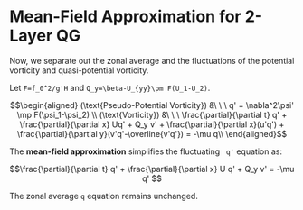 # Mean-Field Approximation for 2-Layer QG

Now, we separate out the zonal average and the fluctuations of the potential vorticity and quasi-potential vorticity.

 
 Let  ``F=f_0^2/g'H``  and  ``Q_y=\beta-U_{yy}\pm F(U_1-U_2)``.


```math
\begin{aligned}
(\text{Pseudo-Potential Vorticity}) &\ \ \ q' = \nabla^2\psi' \mp F(\psi_1-\psi_2) 
\\
(\text{Vorticity}) &\ \ \ \frac{\partial}{\partial t} q' + \frac{\partial}{\partial x} Uq' + Q_y v' + \frac{\partial}{\partial x}(u'q') + \frac{\partial}{\partial y}(v'q'-\overline{v'q'}) = -\mu q\\

\end{aligned}
```


The **mean-field approximation** simplifies the fluctuating `` q'`` equation as: 


```math
\frac{\partial}{\partial t} q' + \frac{\partial}{\partial x} U q' + Q_y v' = -\mu q' 
```


The zonal average ``q`` equation remains unchanged. 
